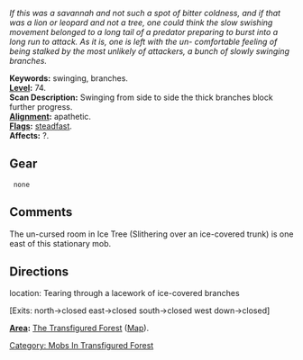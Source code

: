 *If this was a savannah and not such a spot of bitter coldness, and if
that was a lion or leopard and not a tree, one could think the slow
swishing movement belonged to a long tail of a predator preparing to
burst into a long run to attack. As it is, one is left with the un-
comfortable feeling of being stalked by the most unlikely of attackers,
a bunch of slowly swinging branches.*

**Keywords:** swinging, branches.  
**[Level](Level "wikilink"):** 74.  
**Scan Description:** Swinging from side to side the thick branches
block further progress.  
**[Alignment](Alignment "wikilink"):** apathetic.  
**[Flags](:Category:_Mob_Types "wikilink"):**
[steadfast](steadfast "wikilink").  
**Affects:** ?.  

## Gear

` none`

## Comments

The un-cursed room in Ice Tree (Slithering over an ice-covered trunk) is
one east of this stationary mob.

## Directions

location: Tearing through a lacework of ice-covered branches

\[Exits: north-\>closed east-\>closed south-\>closed west
down-\>closed\]

**[Area](:Category:_Areas "wikilink"):** [The Transfigured
Forest](:Category:_Transfigured_Forest "wikilink")
([Map](Transfigured_Forest_Map "wikilink")).  

[Category: Mobs In Transfigured
Forest](Category:_Mobs_In_Transfigured_Forest "wikilink")
